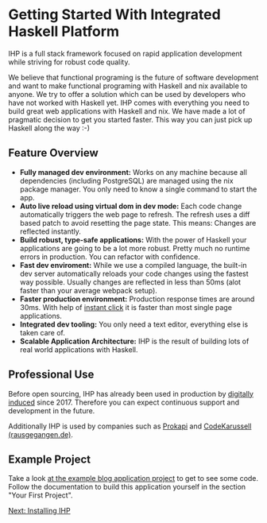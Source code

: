 # Getting Started With Integrated Haskell Platform
IHP is a full stack framework focused on rapid application development while striving for robust code quality.

We believe that functional programing is the future of software development and want to make functional programing with Haskell and nix available to anyone. We try to offer a solution which can be used by developers who have not worked with Haskell yet. IHP comes with everything you need to build great web applications with Haskell and nix. We have made a lot of pragmatic decision to get you started faster. This way you can just pick up Haskell along the way :-)

## Feature Overview

- **Fully managed dev environment:** Works on any machine because all dependencies (including PostgreSQL) are managed using the nix package manager. You only need to know a single command to start the app.
- **Auto live reload using virtual dom in dev mode:** Each code change automatically triggers the web page to refresh. The refresh uses a diff based patch to avoid resetting the page state. This means: Changes are reflected instantly.
- **Build robust, type-safe applications:** With the power of Haskell your applications are going to be a lot more robust. Pretty much no runtime errors in production. You can refactor with confidence.
- **Fast dev enviroment:** While we use a compiled language, the built-in dev server automatically reloads your code changes using the fastest way possible. Usually changes are reflected in less than 50ms (alot faster than your average webpack setup).
- **Faster production environment:** Production response times are around 30ms. With help of [instant click](http://instantclick.io/) it is faster than most single page applications.
- **Integrated dev tooling:** You only need a text editor, everything else is taken care of.
- **Scalable Application Architecture:** IHP is the result of building lots of real world applications with Haskell.

## Professional Use

Before open sourcing, IHP has already been used in production by [digitally induced](https://www.digitallyinduced.com/) since 2017. Therefore you can expect continuous support and development in the future.

Additionally IHP is used by companies such as [Prokapi](https://prokapi.com/) and [CodeKarussell (rausgegangen.de)](https://rausgegangen.de/).

## Example Project

Take a look [at the example blog application project](https://github.com/digitallyinduced/ihp-blog-example-app) to get to see some code. Follow the documentation to build this application yourself in the section "Your First Project".

[Next: Installing IHP](https://ihp.digitallyinduced.com/Guide/installation.html)
